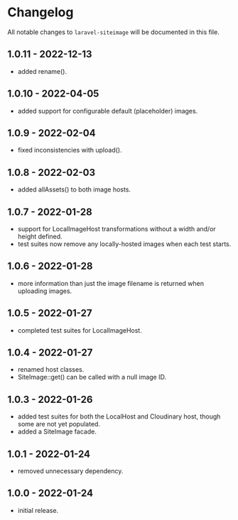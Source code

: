 # Changelog

All notable changes to `laravel-siteimage` will be documented in this file.

## 1.0.11 - 2022-12-13
- added rename().

## 1.0.10 - 2022-04-05
- added support for configurable default (placeholder) images.

## 1.0.9 - 2022-02-04
- fixed inconsistencies with upload().

## 1.0.8 - 2022-02-03
- added allAssets() to both image hosts.

## 1.0.7 - 2022-01-28
- support for LocalImageHost transformations without a width and/or height defined.
- test suites now remove any locally-hosted images when each test starts.

## 1.0.6 - 2022-01-28
- more information than just the image filename is returned when uploading images.

## 1.0.5 - 2022-01-27
- completed test suites for LocalImageHost.

## 1.0.4 - 2022-01-27
- renamed host classes.
- SiteImage::get() can be called with a null image ID.

## 1.0.3 - 2022-01-26
- added test suites for both the LocalHost and Cloudinary host, though some are not yet populated.
- added a SiteImage facade.

## 1.0.1 - 2022-01-24
- removed unnecessary dependency.
 
## 1.0.0 - 2022-01-24
- initial release.
